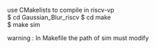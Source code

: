 use CMakelists to compile in riscv-vp  
  $ cd Gaussian_Blur_riscv 
  $ cd make  
  $ make sim  
  
warning : In Makefile the path of sim must modify 

